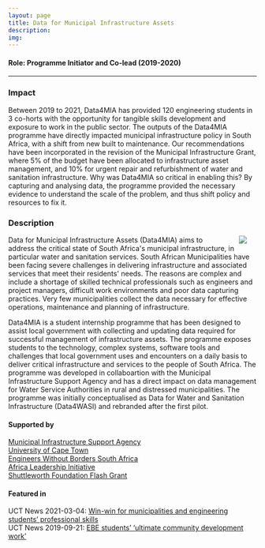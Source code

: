 ```yaml
---
layout: page
title: Data for Municipal Infrastructure Assets
description: 
img:
---
```


#### Role: Programme Initiator and Co-lead (2019-2020)

---

### Impact
Between 2019 to 2021, Data4MIA has provided 120 engineering students in 3 co-horts with the opportunity for tangible skills development and exposure to work in the public sector. The outputs of the Data4MIA programme have directly impacted municipal infrastructure policy in South Africa, with a shift from new built to maintenance. Our recommendations have been incorporated in the revision of the Municipal Infrastructure Grant, where 5% of the budget have been allocated to infrastructure asset management, and 10% for urgent repair and refurbishment of water and sanitation infrastructure. Why was Data4MIA so critical in enabling this? By capturing and analysing data, the programme provided the necessary evidence to understand the scale of the problem, and thus shift policy and resources to fix it. 

### Description

[<img class="col one first"  style="padding-left: 20px; padding-right: 20px; float: right" src="{{ site.baseurl }}/assets/img/2019-06_Data4WASI_impact.png" >]()

Data for Municipal Infrastructure Assets (Data4MIA) aims to address the critical state of South Africa's municipal infrastructure, in particular water and sanitation services. South African Municipalities have been facing severe challenges in delivering infrastructure and associated services that meet their residents' needs. The reasons are complex and include a shortage of skilled technical professionals such as engineers and project managers, difficult work environments and poor data capturing practices. Very few municipalities collect the data necessary for effective operations, maintenance and planning of infrastructure. 

Data4MIA is a student internship programme that has been designed to assist local government with collecting and updating data required for successful management of infrastructure assets. The programme exposes students to the technology, complex systems, software tools and challenges that local government uses and encounters on a daily basis to deliver critical infrastructure and services to the people of South Africa. The programme was developed in collaboartion with the Municipal Infrastructure Support Agency and has a direct impact on data management for Water Service Authorities in rural and distressed municipalities. The programme was initially conceptualised as Data for Water and Sanitation Infrastructure (Data4WASI) and rebranded after the first pilot.

#### Supported by
<a href="https://www.misa.gov.za/" target="_blank">Municipal Infrastructure Support Agency</a>  
<a href="http://www.uct.ac.za/" target="_blank">University of Cape Town</a>  
<a href="http://www.ewbsa.org/" target="_blank">Engineers Without Borders South Africa</a>  
<a href="https://www.africaleadership.net/" target="_blank">Africa Leadership Initiative</a>  
<a href="https://www.shuttleworthfoundation.org/fellows/flash-grants/" target="_blank">Shuttleworth Foundation Flash Grant</a>

#### Featured in 
UCT News 2021-03-04: <a href="https://www.news.uct.ac.za/article/-2021-03-04-win-win-for-municipalities-and-engineering-students-professional-skills" target="_blank">Win-win for municipalities and engineering students’ professional skills</a>  
UCT News 2019-09-21: <a href="https://www.news.uct.ac.za/article/-2019-08-21-ebe-students-ultimate-community-development-work" target="_blank">EBE students’ ‘ultimate community development work’</a>
